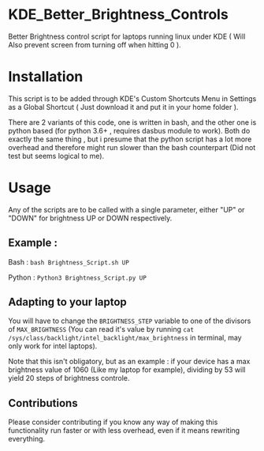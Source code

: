 # KDE_Better_Brightness_Controls
Better Brightness control script for laptops running linux under KDE ( Will Also prevent screen from turning off when hitting 0 ).


# Installation

This script is to be added through KDE's Custom Shortcuts Menu in Settings as a Global Shortcut ( Just download it and put it in your home folder ).

There are 2 variants of this code, one is written in bash, and the other one is python based (for python 3.6+ , requires dasbus module to work).
Both do exactly the same thing , but i presume that the python script has a lot more overhead and therefore might run slower than the bash counterpart (Did not test but seems logical to me).

# Usage 

Any of the scripts are to be called with a single parameter, either "UP" or "DOWN" for brightness UP or DOWN respectively.

## Example : 
Bash : 
 `bash Brightness_Script.sh UP`
 
Python : 
  `Python3 Brightness_Script.py UP`

## Adapting to your laptop
You will have to change the `BRIGHTNESS_STEP` variable to one of the divisors of `MAX_BRIGHTNESS` (You can read it's value by running `cat /sys/class/backlight/intel_backlight/max_brightness` in terminal, may only work for intel laptops).

Note that this isn't obligatory, but as an example :  if your device has a max brightness value of 1060 (Like my laptop for example), dividing by 53 will yield 20 steps of brightness controle.


## Contributions
Please consider contributing if you know any way of making this functionality run faster or with less overhead, even if it means rewriting everything.
